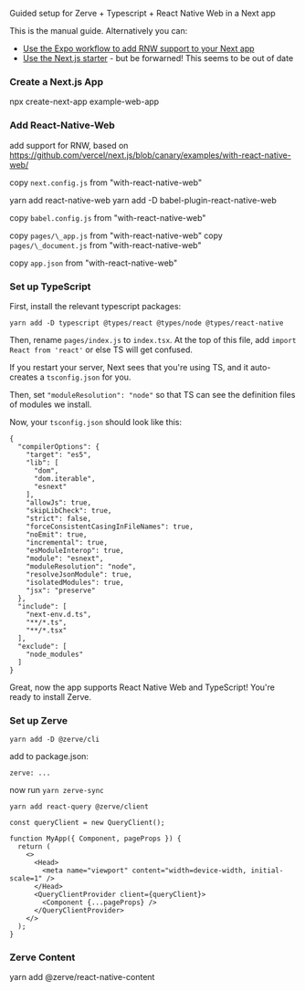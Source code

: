 Guided setup for Zerve + Typescript + React Native Web in a Next app

This is the manual guide. Alternatively you can:

- [Use the Expo workflow to add RNW support to your Next app](https://docs.expo.dev/guides/using-nextjs/)
- [Use the Next.js starter](https://github.com/vercel/next.js/tree/canary/examples/with-expo-typescript) - but be forwarned! This seems to be out of date

### Create a Next.js App

npx create-next-app example-web-app

### Add React-Native-Web

add support for RNW, based on https://github.com/vercel/next.js/blob/canary/examples/with-react-native-web/

copy `next.config.js` from "with-react-native-web"

yarn add react-native-web
yarn add -D babel-plugin-react-native-web

copy `babel.config.js` from "with-react-native-web"

copy `pages/\_app.js` from "with-react-native-web"
copy `pages/\_document.js` from "with-react-native-web"

copy `app.json` from "with-react-native-web"

### Set up TypeScript

First, install the relevant typescript packages:

`yarn add -D typescript @types/react @types/node @types/react-native`

Then, rename `pages/index.js` to `index.tsx`. At the top of this file, add `import React from 'react'` or else TS will get confused.

If you restart your server, Next sees that you're using TS, and it auto-creates a `tsconfig.json` for you.

Then, set `"moduleResolution": "node"` so that TS can see the definition files of modules we install.

Now, your `tsconfig.json` should look like this:

```
{
  "compilerOptions": {
    "target": "es5",
    "lib": [
      "dom",
      "dom.iterable",
      "esnext"
    ],
    "allowJs": true,
    "skipLibCheck": true,
    "strict": false,
    "forceConsistentCasingInFileNames": true,
    "noEmit": true,
    "incremental": true,
    "esModuleInterop": true,
    "module": "esnext",
    "moduleResolution": "node",
    "resolveJsonModule": true,
    "isolatedModules": true,
    "jsx": "preserve"
  },
  "include": [
    "next-env.d.ts",
    "**/*.ts",
    "**/*.tsx"
  ],
  "exclude": [
    "node_modules"
  ]
}
```

Great, now the app supports React Native Web and TypeScript! You're ready to install Zerve.

### Set up Zerve

`yarn add -D @zerve/cli`

add to package.json:

```
zerve: ...
```

now run `yarn zerve-sync`

`yarn add react-query @zerve/client`

```
const queryClient = new QueryClient();

function MyApp({ Component, pageProps }) {
  return (
    <>
      <Head>
        <meta name="viewport" content="width=device-width, initial-scale=1" />
      </Head>
      <QueryClientProvider client={queryClient}>
        <Component {...pageProps} />
      </QueryClientProvider>
    </>
  );
}
```

### Zerve Content

yarn add @zerve/react-native-content

